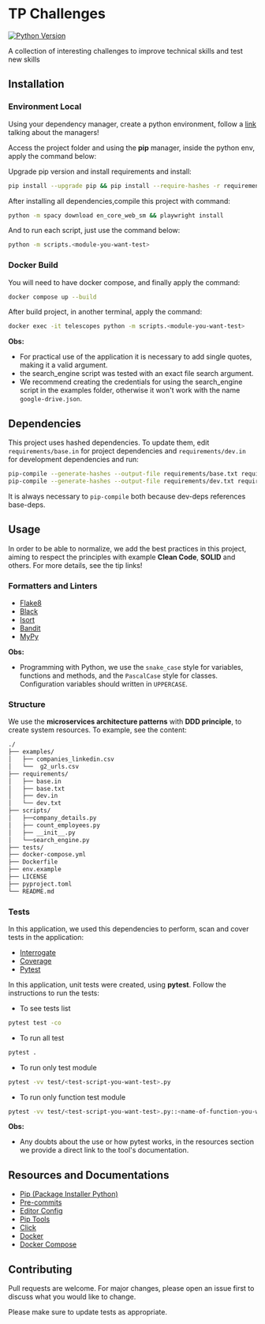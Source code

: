 # TP Challenges

[![Python Version][python-image]][python-url]


A collection of interesting challenges to improve technical skills and test new skills

## Installation

### Environment Local

Using your dependency manager, create a python environment, follow a [link](https://ahmed-nafies.medium.com/pip-pipenv-poetry-or-conda-7d2398adbac9) talking about the managers!

Access the project folder and using the **pip** manager, inside the python env, apply the command below:

Upgrade pip version and install requirements and install:

```sh
pip install --upgrade pip && pip install --require-hashes -r requirements/dev.txt
```
After installing all dependencies,compile this project with command:

```sh
python -m spacy download en_core_web_sm && playwright install
```

And to run each script, just use the command below:
```sh
python -m scripts.<module-you-want-test>
```

### Docker Build

You will need to have docker compose, and finally apply the command:

```sh
docker compose up --build
```

After build project, in another terminal, apply the command:

```sh
docker exec -it telescopes python -m scripts.<module-you-want-test>
```


**Obs:**

* For practical use of the application it is necessary to add single quotes, making it a valid argument.
* the search_engine script was tested with an exact file search argument.
* We recommend creating the credentials for using the search_engine script in the examples folder, otherwise it won't work with the name `google-drive.json`.


## Dependencies

This project uses hashed dependencies. To update them, edit `requirements/base.in` for project dependencies and `requirements/dev.in` for development dependencies and run:
```sh
pip-compile --generate-hashes --output-file requirements/base.txt requirements/base.in && \
pip-compile --generate-hashes --output-file requirements/dev.txt requirements/dev.in
```
It is always necessary to `pip-compile` both because dev-deps references base-deps.

## Usage

In order to be able to normalize, we add the best practices in this project, aiming to respect the principles with example **Clean Code**, **SOLID** and others. For more details, see the tip links!


### Formatters and Linters

* [Flake8](https://flake8.pycqa.org/en/latest/index.html)
* [Black](https://black.readthedocs.io/en/stable/)
* [Isort](https://isort.readthedocs.io/en/latest/)
* [Bandit](https://bandit.readthedocs.io/en/latest/)
* [MyPy](https://mypy.readthedocs.io/en/stable/)

**Obs:**

* Programming with Python, we use the `snake_case` style for variables, functions and methods, and the `PascalCase` style for classes. Configuration variables should written in `UPPERCASE`.

### Structure

We use the **microservices architecture patterns** with **DDD principle**, to create system resources. To example, see the content:

```sh
./
├── examples/
│   ├── companies_linkedin.csv
│   └──  g2_urls.csv
├── requirements/
│   ├── base.in
│   ├── base.txt
│   ├── dev.in
│   └── dev.txt
├── scripts/
│   ├──company_details.py
│   ├── count_employees.py
│   ├── __init__.py
│   └──search_engine.py
├── tests/
├── docker-compose.yml
├── Dockerfile
├── env.example
├── LICENSE
├── pyproject.toml
└── README.md

```

### Tests

In this application, we used this dependencies to perform, scan and cover tests in the application:

* [Interrogate](https://interrogate.readthedocs.io/en/latest/)
* [Coverage](https://coverage.readthedocs.io/en/7.3.2/)
* [Pytest](https://docs.pytest.org/en/7.4.x/)

In this application, unit tests were created, using **pytest**. Follow the instructions to run the tests:

* To see tests list

```sh
pytest test -co
```

* To run all test

```sh
pytest .
```

* To run only test module

```sh
pytest -vv test/<test-script-you-want-test>.py
```

* To run only function test module

```sh
pytest -vv test/<test-script-you-want-test>.py::<name-of-function-you-want-test>
```

**Obs:**

* Any doubts about the use or how pytest works, in the resources section we provide a direct link to the tool's documentation.


## Resources and Documentations

* [Pip (Package Installer Python)](https://pip.pypa.io/en/stable/)
* [Pre-commits](https://pre-commit.com/index.html)
* [Editor Config](https://editorconfig.org/)
* [Pip Tools](https://github.com/jazzband/pip-tools)
* [Click](https://click.palletsprojects.com/en/8.1.x/)
* [Docker](https://docs.docker.com/get-started/)
* [Docker Compose](https://docs.docker.com/compose/)

## Contributing

Pull requests are welcome. For major changes, please open an issue first to discuss what you would like to change.

Please make sure to update tests as appropriate.

[python-url]: https://www.python.org/dev/peps/pep-0596/
[python-image]: https://img.shields.io/badge/python-v3.10-blue
